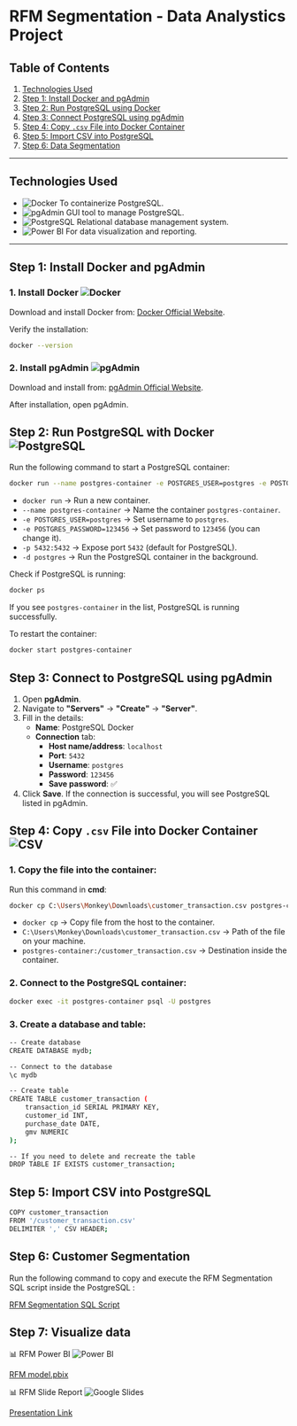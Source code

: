 # RFM  Segmentation - Data Analystics Project

## Table of Contents
1. [Technologies Used](#technologies-used)
2. [Step 1: Install Docker and pgAdmin](#step-1-install-docker-and-pgadmin)
3. [Step 2: Run PostgreSQL using Docker](#step-2-run-postgresql-using-docker)
4. [Step 3: Connect PostgreSQL using pgAdmin](#step-3-connect-postgresql-using-pgadmin)
5. [Step 4: Copy `.csv` File into Docker Container](#step-4-copy-csv-file-into-docker-container)
6. [Step 5: Import CSV into PostgreSQL](#step-5-import-csv-into-postgresql)
7. [Step 6: Data Segmentation](#step-6-data-segmentation)

---

## Technologies Used
- ![Docker](https://img.shields.io/badge/Docker-2496ED?logo=docker&logoColor=white&style=flat) To containerize PostgreSQL.
- ![pgAdmin](https://img.shields.io/badge/pgAdmin-316192?logo=postgresql&logoColor=white&style=flat) GUI tool to manage PostgreSQL.
- ![PostgreSQL](https://img.shields.io/badge/PostgreSQL-336791?logo=postgresql&logoColor=white&style=flat) Relational database management system.
- ![Power BI](https://img.shields.io/badge/Power%20BI-F2C811?logo=power%20bi&logoColor=black&style=flat) For data visualization and reporting.


---
## Step 1: Install Docker and pgAdmin

### 1. Install Docker ![Docker](https://img.shields.io/badge/Docker-2496ED?logo=docker&logoColor=white&style=flat)


Download and install Docker from: [Docker Official Website](https://www.docker.com/get-started/).

Verify the installation:

```bash
docker --version
```

### 2. Install pgAdmin ![pgAdmin](https://img.shields.io/badge/pgAdmin-316192?logo=postgresql&logoColor=white&style=flat)


Download and install from: [pgAdmin Official Website](https://www.pgadmin.org/download/).

After installation, open pgAdmin.


## Step 2: Run PostgreSQL with Docker ![PostgreSQL](https://img.shields.io/badge/PostgreSQL-336791?logo=postgresql&logoColor=white&style=flat)

Run the following command to start a PostgreSQL container:

```bash
docker run --name postgres-container -e POSTGRES_USER=postgres -e POSTGRES_PASSWORD=123456 -p 5432:5432 -d postgres
```

- `docker run` → Run a new container.
- `--name postgres-container` → Name the container `postgres-container`.
- `-e POSTGRES_USER=postgres` → Set username to `postgres`.
- `-e POSTGRES_PASSWORD=123456` → Set password to `123456` (you can change it).
- `-p 5432:5432` → Expose port `5432` (default for PostgreSQL).
- `-d postgres` → Run the PostgreSQL container in the background.

Check if PostgreSQL is running:

```bash
docker ps
```

If you see `postgres-container` in the list, PostgreSQL is running successfully.

To restart the container:

```bash
docker start postgres-container
```


## Step 3: Connect to PostgreSQL using pgAdmin 

1. Open **pgAdmin**.
2. Navigate to **"Servers"** → **"Create"** → **"Server"**.
3. Fill in the details:
   - **Name**: PostgreSQL Docker
   - **Connection** tab:
     - **Host name/address**: `localhost`
     - **Port**: `5432`
     - **Username**: `postgres`
     - **Password**: `123456`
     - **Save password**: ✅
4. Click **Save**. If the connection is successful, you will see PostgreSQL listed in pgAdmin.


## Step 4: Copy `.csv` File into Docker Container ![CSV](https://img.shields.io/badge/CSV-FFA500?logo=csv&logoColor=white&style=flat)

### 1. Copy the file into the container:

Run this command in **cmd**:

```bash
docker cp C:\Users\Monkey\Downloads\customer_transaction.csv postgres-container:/customer_transaction.csv
```

- `docker cp` → Copy file from the host to the container.
- `C:\Users\Monkey\Downloads\customer_transaction.csv` → Path of the file on your machine.
- `postgres-container:/customer_transaction.csv` → Destination inside the container.

### 2. Connect to the PostgreSQL container:

```bash
docker exec -it postgres-container psql -U postgres
```

### 3. Create a database and table:

```bash
-- Create database
CREATE DATABASE mydb;

-- Connect to the database
\c mydb
```

```bash
-- Create table
CREATE TABLE customer_transaction (
    transaction_id SERIAL PRIMARY KEY,
    customer_id INT,
    purchase_date DATE,
    gmv NUMERIC
);

-- If you need to delete and recreate the table
DROP TABLE IF EXISTS customer_transaction;
```


## Step 5: Import CSV into PostgreSQL

```bash
COPY customer_transaction 
FROM '/customer_transaction.csv' 
DELIMITER ',' CSV HEADER;
```


## Step 6: Customer Segmentation 

Run the following command to copy and execute the RFM Segmentation SQL script inside the PostgreSQL :

[RFM Segmentation SQL Script](https://github.com/mydg13/rfm_poject/blob/main/sql_scripts/rfm_segmentation.sql)

## Step 7: Visualize data

📊 RFM Power BI ![Power BI](https://img.shields.io/badge/Power%20BI-F2C811?logo=power%20bi&logoColor=black&style=flat)

[RFM model.pbix](https://github.com/mydg13/rfm_poject/blob/main/visualize_report/RFM%20model.pbix)

📊 RFM Slide Report ![Google Slides](https://img.shields.io/badge/Google%20Slides-F4B400?logo=google-slides&logoColor=white&style=flat)

[Presentation Link](https://docs.google.com/presentation/d/1ZL7i7_LkTVWQa55DuYqSpCDZnySA05JzKnI-nGpZtxg/edit#slide=id.g33b1d478b6a_1_38)


  
